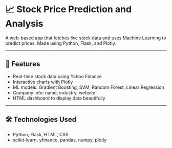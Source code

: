 # 📈 Stock Price Prediction and Analysis

A web-based app that fetches live stock data and uses Machine Learning to predict prices. Made using Python, Flask, and Plotly.

---

## 🚀 Features

- Real-time stock data using Yahoo Finance
- Interactive charts with Plotly
- ML models: Gradient Boosting, SVM, Random Forest, Linear Regression
- Company info: name, industry, website
- HTML dashboard to display data beautifully

---

## 🛠️ Technologies Used

- Python, Flask, HTML, CSS
- scikit-learn, yfinance, pandas, numpy, plotly
